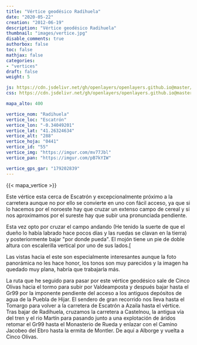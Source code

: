 ```yaml
---
title: "Vértice geodésico Radihuela"
date: "2020-05-22"
creation: "2012-06-19"
description: "Vértice geodésico Radihuela"
thumbnail: "images/vertice.jpg"
disable_comments: true
authorbox: false
toc: false
mathjax: false
categories:
- "vertices"
draft: false
weight: 5

js: https://cdn.jsdelivr.net/gh/openlayers/openlayers.github.io@master/en/v6.3.1/build/ol.js
css: https://cdn.jsdelivr.net/gh/openlayers/openlayers.github.io@master/en/v6.3.1/css/ol.css

mapa_alto: 400

vertice_nom: "Radihuela"
vertice_loc: "Escatrón"
vertice_lon: "-0.34049201"
vertice_lat: "41.26324634"
vertice_alt: "288"
vertice_hoja: "0441"
vertice_id: "55"
vertice_img: "https://imgur.com/mv77Jbl"
vertice_pan: "https://imgur.com/pB7kYIW"

vertice_gps_gar: "179202839"
---
```

{{< mapa_vertice >}}

Este vértice esta cerca de Escatrón y excepcionalmente próximo a la carretera aunque no por ello se convierte en uno con fácil acceso, ya que si lo hacemos por el noroeste hay que cruzar un extenso campo de cereal y si nos aproximamos por el sureste hay que subir una pronunciada pendiente.

Esta vez opto por cruzar el campo andando (He tenido la suerte de que el dueño lo había labrado hace pocos días y las ruedas se clavan en la tierra) y posteriormente bajar "por donde pueda". El mojón tiene un pie de doble altura con escalerilla vertical por uno de sus lados.[

Las vistas hacia el este son especialmente interesantes aunque la foto panorámica no les hace honor, los tonos son muy parecidos y la imagen ha quedado muy plana, habría que trabajarla más.

La ruta que he seguido para pasar por este vértice geodésico sale de Cinco Olivas hacia el tormo para subir por Valdeamposta y después bajar hasta el Gr99 por la imponente pendiente del acceso a los antiguos depósitos de agua de la Puebla de Hijar. El sendero de gran recorrido nos lleva hasta el Tomargo para volver a la carretera de Escatrón a Azaila hasta el vértice. Tras bajar de Radihuela, cruzamos la carretera a Castelnou, la antigua vía del tren y el rio Martín para pasando junto a una explotación de áridos retomar el Gr99 hasta el Monasterio de Rueda y enlazar con el Camino Jacobeo del Ebro hasta la ermita de Montler. De aquí a Alborge y vuelta a Cinco Olivas.
